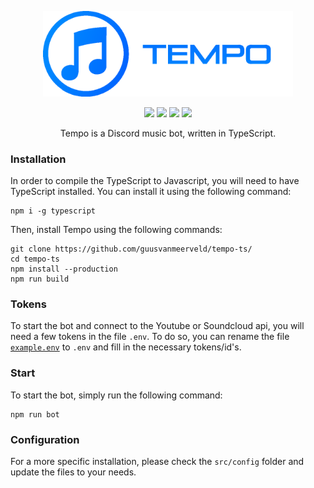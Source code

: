 <p align="center"><img src="src/img/logo-banner.png" width="400"></p>

<p align="center">
<img src="https://img.shields.io/website-up-down-green-red/https/tempo.g-vm.nl.svg">
<img src="https://img.shields.io/github/license/Guusvanmeerveld/Tempo-TS.svg">
<img src="https://img.shields.io/github/release/Guusvanmeerveld/Tempo-TS.svg">
<img src="https://img.shields.io/discord/748833935886254171.svg?label=&logo=discord&logoColor=ffffff&color=7389D8&labelColor=6A7EC2">
</p>
<p align="center">Tempo is a Discord music bot, written in TypeScript.</p>

### Installation

In order to compile the TypeScript to Javascript, you will need to have TypeScript installed. You can install it using the following command:

```
npm i -g typescript
```

Then, install Tempo using the following commands:

```
git clone https://github.com/guusvanmeerveld/tempo-ts/
cd tempo-ts
npm install --production
npm run build
```

### Tokens

To start the bot and connect to the Youtube or Soundcloud api, you will need a few tokens in the file `.env`. To do so, you can rename the file [`example.env`](example.env) to `.env` and fill in the necessary tokens/id's.

### Start

To start the bot, simply run the following command:

```
npm run bot
```

### Configuration

For a more specific installation, please check the `src/config` folder and update the files to your needs.
